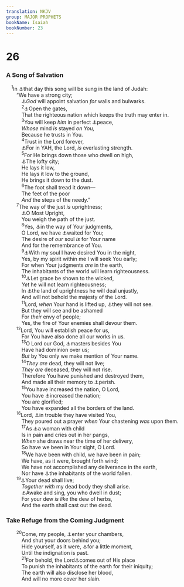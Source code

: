 ```yaml
---
translation: NKJV
group: MAJOR PROPHETS
bookName: Isaiah 
bookNumber: 23
---
```


<div class="title"><h1>26</h1><h3>A Song of Salvation</h3></div>
<span class="verse es_26_1"> <sup>1</sup>In <a data-toggle="tooltip" data-placement="bottom" title="Is. 2:11; 12:1">⚓</a>that day this song will be sung in the land of Judah:<br/>  “We have a strong city;<br/>   <a data-toggle="tooltip" data-placement="bottom" title="Is. 60:18">⚓</a><i>God</i> will appoint salvation <i>for</i> walls and bulwarks.<br/></span>
<span class="verse es_26_2">   <sup>2</sup><a data-toggle="tooltip" data-placement="bottom" title="Ps. 118:19, 20">⚓</a>Open the gates,<br/>   That the righteous nation which keeps the truth may enter in.<br/></span>
<span class="verse es_26_3">   <sup>3</sup>You will keep <i>him</i> in perfect <a data-toggle="tooltip" data-placement="bottom" title="Is. 57:19; (Phil. 4:6, 7)">⚓</a>peace,<br/>   <i>Whose</i> mind <i>is</i> stayed <i>on</i> <i>You,</i><br/>   Because he trusts in You.<br/></span>
<span class="verse es_26_4">   <sup>4</sup>Trust in the Lord forever,<br/>   <a data-toggle="tooltip" data-placement="bottom" title="Is. 12:2; 45:17">⚓</a>For in YAH, the Lord, <i>is</i> everlasting strength.<br/></span>
<span class="verse es_26_5">   <sup>5</sup>For He brings down those who dwell on high,<br/>   <a data-toggle="tooltip" data-placement="bottom" title="Is. 25:11, 12">⚓</a>The lofty city;<br/>   He lays it low,<br/>   He lays it low to the ground,<br/>   He brings it down to the dust.<br/></span>
<span class="verse es_26_6">   <sup>6</sup>The foot shall tread it down—<br/>   The feet of the poor<br/>   <i>And</i> the steps of the needy.”<br/></span>
<span class="verse es_26_7">  <sup>7</sup>The way of the just <i>is</i> uprightness;<br/>   <a data-toggle="tooltip" data-placement="bottom" title="Ps. 37:23">⚓</a>O Most Upright,<br/>   You weigh the path of the just.<br/></span>
<span class="verse es_26_8">   <sup>8</sup>Yes, <a data-toggle="tooltip" data-placement="bottom" title="Is. 64:5">⚓</a>in the way of Your judgments,<br/>   O Lord, we have <a data-toggle="tooltip" data-placement="bottom" title="Is. 25:9; 33:2">⚓</a>waited for You;<br/>   The desire of <i>our</i> soul <i>is</i> for Your name<br/>   And for the remembrance of You.<br/></span>
<span class="verse es_26_9">   <sup>9</sup><a data-toggle="tooltip" data-placement="bottom" title="Ps. 63:6; Song 3:1; Is. 50:10; Luke 6:12">⚓</a>With my soul I have desired You in the night,<br/>   Yes, by my spirit within me I will seek You early;<br/>   For when Your judgments <i>are</i> in the earth,<br/>   The inhabitants of the world will learn righteousness.<br/></span>
<span class="verse es_26_10">   <sup>10</sup><a data-toggle="tooltip" data-placement="bottom" title="Eccl. 8:12; (Rom. 2:4)">⚓</a>Let grace be shown to the wicked,<br/>   <i>Yet</i> he will not learn righteousness;<br/>   In <a data-toggle="tooltip" data-placement="bottom" title="Ps. 143:10">⚓</a>the land of uprightness he will deal unjustly,<br/>   And will not behold the majesty of the Lord.<br/></span>
<span class="verse es_26_11">   <sup>11</sup>Lord, <i>when</i> Your hand is lifted up, <a data-toggle="tooltip" data-placement="bottom" title="Job 34:27; Ps. 28:5; Is. 5:12">⚓</a>they will not see.<br/>   But they will see and be ashamed<br/>   For <i>their</i> envy of people;<br/>   Yes, the fire of Your enemies shall devour them.<br/></span>
<span class="verse es_26_12">  <sup>12</sup>Lord, You will establish peace for us,<br/>   For You have also done all our works in us.<br/></span>
<span class="verse es_26_13">   <sup>13</sup>O Lord our God, <a data-toggle="tooltip" data-placement="bottom" title="2 Chr. 12:8">⚓</a>masters besides You<br/>   Have had dominion over us;<br/>   <i>But</i> by You only we make mention of Your name.<br/></span>
<span class="verse es_26_14">   <sup>14</sup><i>They</i> <i>are</i> dead, they will not live;<br/>   <i>They</i> <i>are</i> deceased, they will not rise.<br/>   Therefore You have punished and destroyed them,<br/>   And made all their memory to <a data-toggle="tooltip" data-placement="bottom" title="Eccl. 9:5; Is. 14:22">⚓</a>perish.<br/></span>
<span class="verse es_26_15">   <sup>15</sup>You have increased the nation, O Lord,<br/>   You have <a data-toggle="tooltip" data-placement="bottom" title="Is. 9:3">⚓</a>increased the nation;<br/>   You are glorified;<br/>   You have expanded all the borders of the land.<br/></span>
<span class="verse es_26_16">  <sup>16</sup>Lord, <a data-toggle="tooltip" data-placement="bottom" title="Is. 37:3; Hos. 5:15">⚓</a>in trouble they have visited You,<br/>   They poured out a prayer <i>when</i> Your chastening <i>was</i> upon them.<br/></span>
<span class="verse es_26_17">   <sup>17</sup>As <a data-toggle="tooltip" data-placement="bottom" title="Is. 13:8; (John 16:21)">⚓</a>a woman with child<br/>   Is in pain and cries out in her pangs,<br/>   <i>When</i> she draws near the time of her delivery,<br/>   So have we been in Your sight, O Lord.<br/></span>
<span class="verse es_26_18">   <sup>18</sup>We have been with child, we have been in pain;<br/>   We have, as it were, brought forth wind;<br/>   We have not accomplished any deliverance in the earth,<br/>   Nor have <a data-toggle="tooltip" data-placement="bottom" title="Ps. 17:14">⚓</a>the inhabitants of the world fallen.<br/></span>
<span class="verse es_26_19">  <sup>19</sup><a data-toggle="tooltip" data-placement="bottom" title="Is. 25:8; (Ezek. 37:1–14)">⚓</a>Your dead shall live;<br/>   <i>Together</i> <i>with</i> my dead body they shall arise.<br/>   <a data-toggle="tooltip" data-placement="bottom" title="(Dan. 12:2); Hos. 13:14">⚓</a>Awake and sing, you who dwell in dust;<br/>   For your dew <i>is</i> <i>like</i> the dew of herbs,<br/>   And the earth shall cast out the dead.<br/></span>
<div class="title"><h3>Take Refuge from the Coming Judgment</h3></div>
<span class="verse es_26_20">  <sup>20</sup>Come, my people, <a data-toggle="tooltip" data-placement="bottom" title="Ex. 12:22, 23; (Ps. 91:1, 4)">⚓</a>enter your chambers,<br/>   And shut your doors behind you;<br/>   Hide yourself, as it were, <a data-toggle="tooltip" data-placement="bottom" title="(Ps. 30:5; Is. 54:7, 8; 2 Cor. 4:17)">⚓</a>for a little moment,<br/>   Until the indignation is past.<br/></span>
<span class="verse es_26_21">   <sup>21</sup>For behold, the Lord<a data-toggle="tooltip" data-placement="bottom" title="Mic. 1:3; (Jude 14)">⚓</a>comes out of His place<br/>   To punish the inhabitants of the earth for their iniquity;<br/>   The earth will also disclose her blood,<br/>   And will no more cover her slain.<br/></span>
